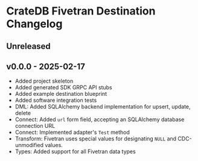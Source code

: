 # CrateDB Fivetran Destination Changelog


## Unreleased

## v0.0.0 - 2025-02-17
- Added project skeleton
- Added generated SDK GRPC API stubs
- Added example destination blueprint
- Added software integration tests
- DML: Added SQLAlchemy backend implementation for upsert, update, delete
- Connect: Added `url` form field, accepting an SQLAlchemy database connection URL
- Connect: Implemented adapter's `Test` method
- Transform: Fivetran uses special values for designating `NULL` and
  CDC-unmodified values.
- Types: Added support for all Fivetran data types
